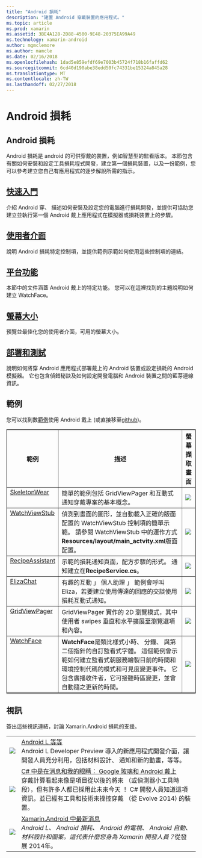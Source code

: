 ```yaml
---
title: "Android 損耗"
description: "建置 Android 穿戴裝置的應用程式。"
ms.topic: article
ms.prod: xamarin
ms.assetid: 3BE4A128-2D88-4500-9E48-20375EA99A49
ms.technology: xamarin-android
author: mgmclemore
ms.author: mamcle
ms.date: 02/16/2018
ms.openlocfilehash: 1dad5e859efdf69e7003b45724f718b16faffd62
ms.sourcegitcommit: 6cd40d190abe38edd50fc74331be15324a845a28
ms.translationtype: MT
ms.contentlocale: zh-TW
ms.lasthandoff: 02/27/2018
---
```

# <a name="android-wear"></a>Android 損耗

## <a name="android-wear"></a>Android 損耗

Android 損耗是 android 的可供穿戴的裝置，例如智慧型的監看版本。 本節包含有關如何安裝和設定工具損耗程式開發，建立第一個損耗裝置，以及一份範例，您可以參考建立您自己有應用程式的逐步解說所需的指示。

##  <a name="getting-startedandroidwearget-startedindexmd"></a>[快速入門](~/android/wear/get-started/index.md)

介紹 Android 穿、 描述如何安裝及設定您的電腦進行損耗開發，並提供可協助您建立並執行第一個 Android 戴上應用程式在模擬器或損耗裝置上的步驟。

##  <a name="user-interfaceandroidwearuser-interfaceindexmd"></a>[使用者介面](~/android/wear/user-interface/index.md)

說明 Android 損耗特定控制項，並提供範例示範如何使用這些控制項的連結。

##  <a name="platform-featuresandroidwearplatformindexmd"></a>[平台功能](~/android/wear/platform/index.md)

本節中的文件涵蓋 Android 戴上的特定功能。 您可以在這裡找到的主題說明如何建立 WatchFace。

##  <a name="screen-sizesandroidwearscreen-sizesmd"></a>[螢幕大小](~/android/wear/screen-sizes.md)

預覽並最佳化您的使用者介面，可用的螢幕大小。

##  <a name="deployment--testingandroidweardeploy-testindexmd"></a>[部署和測試](~/android/wear/deploy-test/index.md)

說明如何將穿 Android 應用程式部署戴上的 Android 裝置或設定損耗的 Android 模擬器。 它也包含偵錯秘訣及如何設定開發電腦和 Android 裝置之間的藍芽連線資訊。


<a name="Samples" />

## <a name="samples"></a>範例

您可以找到數[範例](https://developer.xamarin.com/samples/android/Android%20Wear/)使用 Android 戴上 (或直接移至[github](https://github.com/xamarin/monodroid-samples/tree/master/wear))。 

<table align="center" border="1" cellpadding="1" cellspacing="1">
  <thead>
      <th>
          <strong>範例</strong>
      </th>
      <th>
          <strong>描述</strong>
      </th>
      <th>
          <strong>螢幕擷取畫面</strong>
      </th>
  </thead>
  <tbody>
  <tr>
      <td valign="top">
          <a href="https://developer.xamarin.com/samples/SkeletonWear/">SkeletonWear</a>
      </td>
      <td valign="top">
簡單的範例包括 GridViewPager 和互動式通知穿戴專案的基本概念。
      </td>
      <td>
          <img src="Images/skeleton.png" class="tableimg">
      </td>
  </tr>
  <tr>
      <td valign="top">
          <a href="https://developer.xamarin.com/samples/WatchViewStub/">WatchViewStub</a>
      </td>
      <td valign="top">
偵測到畫面的圖形，並自動載入正確的版面配置的 WatchViewStub 控制項的簡單示範。
請參閱 WatchViewStub 中的運作方式<b>Resources/layout/main_actvity.xml</b>版面配置。
      </td>
      <td>
          <img src="Images/watchview.png" class="tableimg">
      </td>
  </tr>
  <tr>
      <td valign="top">
          <a href="https://developer.xamarin.com/samples/RecipeAssistant/">RecipeAssistant</a>
      </td>
      <td valign="top">
示範的損耗通知頁面，配方步驟的形式。 通知建立在<b>RecipeService.cs</b>。
      </td>
      <td>
          <img src="Images/recipeassist.png" class="tableimg">
      </td>
  </tr>
  <tr>
      <td valign="top">
          <a href="https://developer.xamarin.com/samples/ElizaChat/">ElizaChat</a>
      </td>
      <td valign="top">
有趣的互動 」 個人助理 」 範例會呼叫 Eliza，若要建立使用傳達的回應的交談使用損耗互動式通知。
      </td>
      <td>
          <img src="Images/eliza.png" class="tableimg">
      </td>
  </tr>
  <tr>
      <td valign="top">
          <a href="https://developer.xamarin.com/samples/GridViewPager/">GridViewPager</a>
      </td>
      <td valign="top">
GridViewPager 實作的 2D 瀏覽模式，其中使用者 swipes 垂直和水平擴展至瀏覽選項和內容。
      </td>
      <td>
          <img src="Images/gridviewpager.png" class="tableimg">
      </td>
  </tr>
  <tr>
      <td valign="top">
          <a href="https://developer.xamarin.com/samples/monodroid/wear/WatchFace">WatchFace</a>
      </td>
      <td valign="top">
          <b>WatchFace</b>是類比樣式小時、 分鐘、 與第二個指針的自訂監看式字體。 這個範例會示範如何建立監看式朝服務繪製目前的時間和環境控制代碼的模式和可見度變更事件。 它包含廣播收件者，它可接聽時區變更，並會自動隨之更新的時間。
      </td>
      <td>
          <img src="Images/watchface.png" class="tableimg">
      </td>
  </tr>
  </tbody>
</table>

##  <a name="videos"></a>視訊

簽出這些視訊連結，討論 Xamarin.Android 損耗的支援。

<table align="center" border="0" cellpadding="1" cellspacing="1">
    <tr>
        <td>
        <a href="http://blog.xamarin.com/webinar-recording-android-l-and-so-much-more/"><img src="Images/video-android-l.png" border="0"/ /></td>
        <td><a href="http://blog.xamarin.com/webinar-recording-android-l-and-so-much-more/">Android L 等等</a>
        <br />
Android L Developer Preview 導入的新應用程式開發介面，讓開發人員充分利用，包括材料設計、 通知和新的動畫，等等。</td>
    </tr>
    <tr>
        <td>
        <a href="https://www.youtube.com/watch?v=80H8tXByZQc"><img src="Images/video-eyes-ears.png" border="0" / /></td>
        <td><a href="https://www.youtube.com/watch?v=80H8tXByZQc">C# 中是在消息和我的眼睛： Google 玻璃和 Android 戴上</a>
        <br />
穿戴計算看起來像是項目從以後的將來 （或偵測器小工具時段），但有許多人都已採用此未來今天 ！ C# 開發人員知道這項資訊，並已經有工具和技術來操控穿戴 （從 Evolve 2014) 的裝置。</td>
    </tr>
    <tr>
        <td>
        <a href="https://www.youtube.com/watch?v=Gpqc2XZIQfU"><img src="Images/video-whats-new.png" border="0" / /></td>
        <td><a href="https://www.youtube.com/watch?v=Gpqc2XZIQfU">Xamarin.Android 中最新消息</a>
        <br />
        <i>Android L、 Android 損耗、 Android 的電視、 Android 自動、 材料設計和圖案。這代表什麼您身為 Xamarin 開發人員？</i>從發展 2014年。</td>
    </tr>
</table>


<!--

March 18
http://blog.xamarin.com/android-wear/

August 14
http://blog.xamarin.com/android-l-developer-preview-android-wear-support/

August 27
http://blog.xamarin.com/tips-for-your-first-android-wear-app/

Watch Face
https://github.com/Redth/Xamarin.Wear.WatchFace
-->
